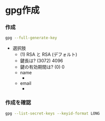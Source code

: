 gpg作成
===


### 作成
```sh
gpg --full-generate-key
```
* 選択肢
	* (1) RSA と RSA (デフォルト)
	* 鍵長は? (3072) 4096
	* 鍵の有効期間は? (0) 0
	* name
		* <myname>
	* email
		* <email>

### 作成を確認
```sh
gpg --list-secret-keys --keyid-format LONG
```
